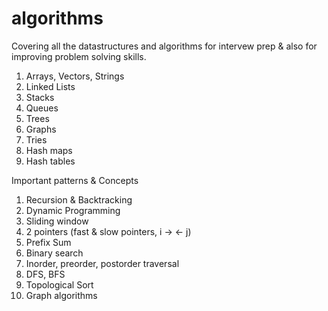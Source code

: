 # algorithms

Covering all the datastructures and algorithms for intervew prep & also for improving problem solving skills. 

1. Arrays, Vectors, Strings
2. Linked Lists
3. Stacks
4. Queues
5. Trees
6. Graphs
7. Tries
8. Hash maps
9. Hash tables


Important patterns & Concepts 
1. Recursion & Backtracking
2. Dynamic Programming
3. Sliding window
4. 2 pointers (fast & slow pointers, i -> <- j)
5. Prefix Sum
6. Binary search
7. Inorder, preorder, postorder traversal
8. DFS, BFS
9. Topological Sort
10. Graph algorithms
